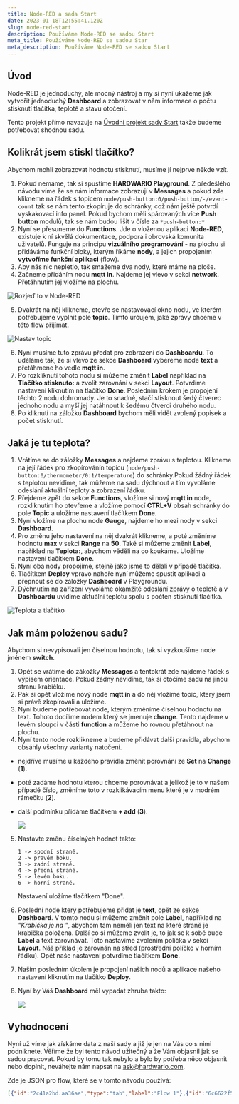 ```yaml
---
title: Node-RED a sada Start
date: 2023-01-18T12:55:41.120Z
slug: node-red-start
description: Používáme Node-RED se sadou Start
meta_title: Používáme Node-RED se sadou Star
meta_description: Používáme Node-RED se sadou Start
---
```

## Úvod

N﻿ode-RED je jednoduchý, ale mocný nástroj a my si nyní ukážeme jak vytvořit jednoduchý **Dashboard** a zobrazovat v něm informace o počtu stisknutí tlačítka, teplotě a stavu  otočení.

Tento projekt přímo navazuje na [Úvodní projekt sady Start](http://hardwario.com) takže budeme potřebovat shodnou sadu.

## Kolikrát jsem stiskl tlačítko?

Abychom mohli zobrazovat hodnotu stisknutí, musíme jí nejprve někde vzít.

1. P﻿okud nemáme, tak si spustíme **HARDWARIO Playground**. Z předešlého návodu víme že se nám informace zobrazují v **Messages** a pokud zde klikneme na řádek s topicem `node/push-button:0/push-button/-/event-count` tak se nám tento zkopíruje do schránky, což nám ještě potvrdí vyskakovací info panel. 
   P﻿okud bychom měli spárovaných více **Push button** modulů, tak se nám budou lišit v čísle za `*push-button:*`
2. N﻿yní se přesuneme do **Functions**. Jde o vloženou aplikaci **Node-RED**, existuje k ní skvělá dokumentace, podpora i obrovská komunita uživatelů. Funguje na principu **vizuálního programování** - na plochu si přidáváme funkční bloky, kterým říkáme **nody**, a jejich propojením **vytvoříme funkční aplikaci** (flow). 
3. Aby nás nic nepletlo, tak smažeme dva nody, které máme na ploše.
4. Začneme přidáním nodu **mqtt in**. Najdeme jej vlevo v sekci **network**. Přetáhnutím jej vložíme na plochu.

![Rozjeď to v Node-RED](https://res.cloudinary.com/lukasfabik/image/upload/v1565632592/projects/button-for-mum/image3.png "Rozjeď to v Node-RED")

5. Dvakrát na něj klikneme, otevře se nastavovací okno nodu, ve kterém potřebujeme vyplnit pole **topic**. Tímto určujem, jaké zprávy chceme v této flow přijímat.

![Nastav topic](https://res.cloudinary.com/lukasfabik/image/upload/v1673529998/projects/shared_pictures/mqtt_inn_set_topic_button.png "Nastav topic")

6. Nyní musíme tuto zprávu předat pro zobrazení do **Dashboardu**. To uděláme tak, že si vlevo ze sekce **Dashboard** vybereme node **text** a přetáhmene ho vedle **mqtt in**. 
7. Po rozkliknutí tohoto nodu si můžeme změnit **Label** například na **Tlačítko stisknuto:**   a zvolit zarovnání v sekci **Layout**. Potvrdíme nastavení kliknutím na tlačítko **Done**. Posledním krokem je propojení těchto 2 nodu dohromady. Je to snadné, stačí stisknout šedý čtverec jednoho nodu a myší jej natáhnout k šedému čtverci druhého nodu. 
8. Po kliknutí na záložku **Dashboard** bychom měli vidět zvolený popisek a počet stisknutí. 

## Jaká je tu teplota?

1. Vrátíme se do záložky **Messages** a najdeme zprávu s teplotou. Klikneme na její řádek pro zkopírovánín topicu (`node/push-button:0/thermometer/0:1/temperature`) do schránky.Pokud žádný řádek s teplotou nevidíme, tak můžeme na sadu dýchnout a tím vyvoláme odeslání aktuální teploty a zobrazení řádku.  
2. Přejdeme zpět do sekce **Functions**, vložíme si nový **mqtt in** node, rozkliknutím ho otevřeme a vložíme pomocí **CTRL+V** obsah schránky do pole **Topic** a uložíme nastavení tlačítkem **Done**.
3. Nyní vložíme na plochu node **Gauge**, najdeme ho mezi nody v sekci **Dashboard**.
4. Pro změnu jeho nastavení na něj dvakrát klikneme, a poté změníme hodnotu **max** v sekci **Range** na **50**. Také si můžeme změnit **Label**, například na **Teplota:**, abychom věděli na co koukáme.  Uložíme nastavení tlačítkem **Done**.
5. Nyní oba nody propojíme, stejně jako jsme to dělali v případě tlačítka. 
6. Tlačítkem **Deploy** vpravo nahoře nyní můžeme spustit aplikaci a přepnout se do záložky **Dashboard** v Playgroundu.
7. Dýchnutím na zařízení vyvoláme okamžité odeslání zprávy o teplotě a v **Dashboardu** uvidíme aktuální teplotu spolu s počten stisknutí tlačítka.	

![Teplota a tlačítko](https://res.cloudinary.com/lukasfabik/image/upload/v1673618638/projects/node_red_start_set/node_red_start_temp_button.png "Teplota a tlačítko")

## Jak mám položenou sadu?

Abychom si nevypisovali jen číselnou hodnotu, tak si vyzkoušíme node jménem **switch**.

1. Opět se vrátíme do zákožky **Messages** a tentokrát zde najdeme řádek s výpisem orientace. Pokud žádný nevidíme, tak si otočíme sadu na jinou stranu krabičku.
2. Pak si opět vložíme nový node **mqtt in** a do něj vložíme topic, který jsem si právě zkopírovali a uložíme. 
3. Nyní budeme potřebovat node, kterým změníme číselnou hodnotu na text. Tohoto docílíme nodem který se jmenuje **change**. Tento najdeme v levém sloupci v části **function** a můžeme ho rovnou přetáhnout na plochu.
4. Nyní tento node rozklikneme a budeme přidávat další pravidla, abychom obsáhly všechny varianty natočení. 

* nejdříve musíme u každého pravidla změnit porovnání ze **Set** na **Change** (**1**).
* poté zadáme hodnotu kterou chceme porovnávat a jelikož je to v našem případě číslo, změníme toto v rozklikávacím menu které je v modrém rámečku (**2**). 
* další podmínku přidáme tlačítkem **+ add** (**3**).

  ![](https://res.cloudinary.com/lukasfabik/image/upload/v1673622776/projects/node_red_start_set/node_red_start_change.png)

5. Nastavte změnu číselných hodnot takto:  

   ```
   1 -> spodní straně.
   2 -> pravém boku.
   3 -> zadní straně.
   4 -> přední straně.
   5 -> levém boku.
   6 -> horní straně.
   ```

   Nastavení uložíme tlačítkem "Done".

6. Poslední node který potřebujeme přidat je **text**, opět ze sekce **Dashboard**. V tomto nodu si můžeme změnit pole **Label**, například na *"Krabička je na "*, abychom tam neměli jen text na které straně je krabička položena. Další co si můžeme zvolit je, to jak se k sobě bude **Label** a text zarovnávat. Toto nastavíme zvolením políčka v sekci **Layout**. Náš příklad je zarovnán na střed (prostřední políčko v horním řádku). Opět naše nastavení potvrdíme tlačítkem **Done**.

7. Naším posledním úkolem je propojení našich nodů a aplikace našeho nastavení kliknutím na tlačítko **Deploy**.

8. Nyní by Váš **Dashboard** měl vypadat zhruba takto:

   ![](https://res.cloudinary.com/lukasfabik/image/upload/v1673961391/projects/node_red_start_set/node_red_start_finished_dashboard.png)

## Vyhodnocení

Nyní už víme jak získáme data z naší sady a již je jen na Vás co s nimi podniknete. Věříme že byl tento návod užitečný a že Vám objasnil jak se sadou pracovat. Pokud by tomu tak nebylo a bylo by potřeba něco objasnit nebo doplnit, neváhejte nám napsat na ask@hardwario.com.

Zde je JSON pro flow, které se v tomto návodu používá:

```json
[{"id":"2c41a2bd.aa36ae","type":"tab","label":"Flow 1"},{"id":"6c6622f5.06be2c","type":"mqtt in","z":"2c41a2bd.aa36ae","name":"","topic":"node/push-button:0/push-button/-/event-count","qos":"2","datatype":"auto-detect","broker":"29fba84a.b2af58","nl":false,"rap":false,"inputs":0,"x":390,"y":40,"wires":[["bd85c545fe865350"]]},{"id":"f0654cf25f0c0abe","type":"mqtt in","z":"2c41a2bd.aa36ae","name":"","topic":"node/push-button:0/thermometer/0:1/temperature","qos":"2","datatype":"auto-detect","broker":"29fba84a.b2af58","nl":false,"rap":false,"inputs":0,"x":400,"y":120,"wires":[["2eab885c42a0f558"]]},{"id":"2eab885c42a0f558","type":"ui_gauge","z":"2c41a2bd.aa36ae","name":"","group":"57ff470b.93fdf8","order":1,"width":0,"height":0,"gtype":"gage","title":"Teplota:","label":"units","format":"{{value}}","min":0,"max":"50","colors":["#00b500","#e6e600","#ca3838"],"seg1":"","seg2":"","className":"","x":680,"y":120,"wires":[]},{"id":"7c9a14ece4028938","type":"mqtt in","z":"2c41a2bd.aa36ae","name":"","topic":"node/push-button:0/orientation","qos":"2","datatype":"auto-detect","broker":"29fba84a.b2af58","nl":false,"rap":true,"rh":0,"inputs":0,"x":160,"y":220,"wires":[["ee23c1c1cab073be"]]},{"id":"7d656f8fda671961","type":"ui_text","z":"2c41a2bd.aa36ae","group":"57ff470b.93fdf8","order":3,"width":0,"height":0,"name":"","label":"Krabička je na ","format":"{{msg.payload}}","layout":"row-center","className":"","x":700,"y":220,"wires":[]},{"id":"ee23c1c1cab073be","type":"change","z":"2c41a2bd.aa36ae","name":"","rules":[{"t":"change","p":"payload","pt":"msg","from":"1","fromt":"num","to":"spodní straně.","tot":"str"},{"t":"change","p":"payload","pt":"msg","from":"2","fromt":"num","to":"pravém boku.","tot":"str"},{"t":"change","p":"payload","pt":"msg","from":"3","fromt":"num","to":"zadní straně.","tot":"str"},{"t":"change","p":"payload","pt":"msg","from":"4","fromt":"num","to":"přední straně.","tot":"str"},{"t":"change","p":"payload","pt":"msg","from":"5","fromt":"num","to":"levém boku.","tot":"str"},{"t":"change","p":"payload","pt":"msg","from":"6","fromt":"num","to":"horní straně.","tot":"str"}],"action":"","property":"","from":"","to":"","reg":false,"x":460,"y":220,"wires":[["7d656f8fda671961"]]},{"id":"bd85c545fe865350","type":"ui_text","z":"2c41a2bd.aa36ae","group":"57ff470b.93fdf8","order":2,"width":0,"height":0,"name":"","label":"Pocet stisku: ","format":"{{msg.payload}}","layout":"row-center","className":"","x":730,"y":40,"wires":[]},{"id":"29fba84a.b2af58","type":"mqtt-broker","name":"","broker":"127.0.0.1","port":"1883","clientid":"","autoConnect":true,"usetls":false,"protocolVersion":"4","keepalive":"60","cleansession":true,"birthTopic":"","birthQos":"0","birthPayload":"","birthMsg":{},"closeTopic":"","closePayload":"","closeMsg":{},"willTopic":"","willQos":"0","willPayload":"","willMsg":{},"sessionExpiry":""},{"id":"57ff470b.93fdf8","type":"ui_group","name":"Default","tab":"11207769.c31889","order":1,"disp":false,"width":"6","collapse":false,"className":""},{"id":"11207769.c31889","type":"ui_tab","name":"Home","icon":"dashboard"}]
```
